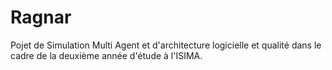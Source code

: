 # Ragnar
Pojet de Simulation Multi Agent et d'architecture logicielle et qualité dans le cadre de la deuxième année d'étude à l'ISIMA.
